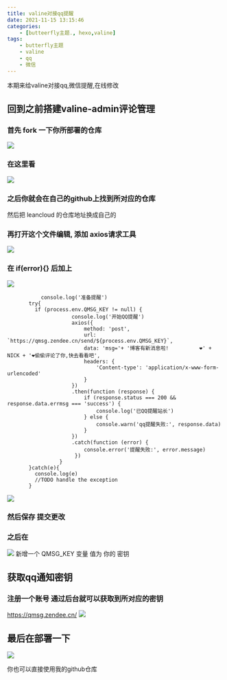 ```yaml
---
title: valine对接qq提醒
date: 2021-11-15 13:15:46
categories:
    - [butteerfly主题., hexo,valine]
tags:
    - butterfly主题
    - valine
    - qq
    - 微信
---
```

<!-- ## 已废弃!!!!!!!!!!!!!!!!!!!!!!!!!!(有时间在搞) -->
本期来给valine对接qq,微信提醒,在线修改
## 回到之前搭建valine-admin评论管理
### 首先 fork 一下你所部署的仓库
![](https://cdn.jsdelivr.net/gh/chrelyonly/cdn-speed@master/img/202111141238837.png)

### 在这里看
![](https://cdn.jsdelivr.net/gh/chrelyonly/cdn-speed@master/img/202111141238618.png)

### 之后你就会在自己的github上找到所对应的仓库
然后把 leancloud 的仓库地址换成自己的
### 再打开这个文件编辑, 添加 axios请求工具
![](https://cdn.jsdelivr.net/gh/chrelyonly/cdn-speed@master/img/202111141239087.png) 
 ### 在 if(error){} 后加上
 ![](https://cdn.jsdelivr.net/gh/chrelyonly/cdn-speed@master/img/202111141253461.png)


 ```
	        console.log('准备提醒')
        try{
          if (process.env.QMSG_KEY != null) {
                      console.log('开始QQ提醒')
                      axios({
                          method: 'post',
                          url: `https://qmsg.zendee.cn/send/${process.env.QMSG_KEY}`,
                          data: 'msg='+ '博客有新消息啦!          ❤' + NICK + '❤偷偷评论了你,快去看看吧',
                          headers: {
                              'Content-type': 'application/x-www-form-urlencoded'
                          }
                      })
                      .then(function (response) {
                          if (response.status === 200 && response.data.errmsg === 'success') {
                              console.log('已QQ提醒站长')
                          } else {
                              console.warn('qq提醒失败:', response.data)
                          }
                      })
                      .catch(function (error) {
                          console.error('提醒失败:', error.message)
                       })
                  }
        }catch(e){
          console.log(e)
          //TODO handle the exception
        }
 ```

 ![](https://cdn.jsdelivr.net/gh/chrelyonly/cdn-speed@master/img/202111141254788.png)

 ### 然后保存 提交更改

### 之后在
![](https://cdn.jsdelivr.net/gh/chrelyonly/cdn-speed@master/img/202111141257036.png)
新增一个 QMSG_KEY 变量  值为 你的 密钥

## 获取qq通知密钥
### 注册一个账号  通过后台就可以获取到所对应的密钥
https://qmsg.zendee.cn/
![](https://cdn.jsdelivr.net/gh/chrelyonly/cdn-speed@master/img/202111141258361.png)


## 最后在部署一下
![](https://cdn.jsdelivr.net/gh/chrelyonly/cdn-speed@master/img/202111141300796.png)


你也可以直接使用我的github仓库